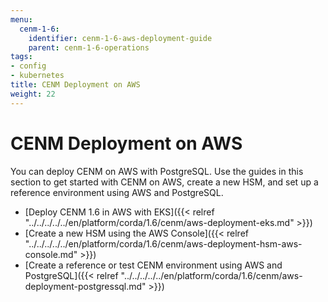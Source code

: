 ```yaml
---
menu:
  cenm-1-6:
    identifier: cenm-1-6-aws-deployment-guide
    parent: cenm-1-6-operations
tags:
- config
- kubernetes
title: CENM Deployment on AWS
weight: 22
---
```


# CENM Deployment on AWS

You can deploy CENM on AWS with PostgreSQL. Use the guides in this section to get started with CENM on AWS, create a new HSM, and set up a reference environment using AWS and PostgreSQL.

* [Deploy CENM 1.6 in AWS with EKS]({{< relref "../../../../../en/platform/corda/1.6/cenm/aws-deployment-eks.md" >}})
* [Create a new HSM using the AWS Console]({{< relref "../../../../../en/platform/corda/1.6/cenm/aws-deployment-hsm-aws-console.md" >}})
* [Create a reference or test CENM environment using AWS and PostgreSQL]({{< relref "../../../../../en/platform/corda/1.6/cenm/aws-deployment-postgressql.md" >}})
